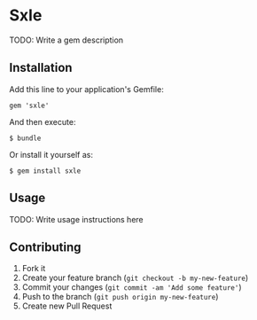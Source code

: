# Sxle

TODO: Write a gem description

## Installation

Add this line to your application's Gemfile:

    gem 'sxle'

And then execute:

    $ bundle

Or install it yourself as:

    $ gem install sxle

## Usage

TODO: Write usage instructions here

## Contributing

1. Fork it
2. Create your feature branch (`git checkout -b my-new-feature`)
3. Commit your changes (`git commit -am 'Add some feature'`)
4. Push to the branch (`git push origin my-new-feature`)
5. Create new Pull Request
